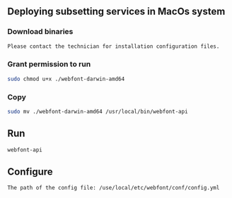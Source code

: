 ## Deploying subsetting services in MacOs system
 
### Download binaries
```sh
Please contact the technician for installation configuration files.
```


### Grant permission to run
```sh
sudo chmod u+x ./webfont-darwin-amd64
```

### Copy
```sh
sudo mv ./webfont-darwin-amd64 /usr/local/bin/webfont-api
```


## Run
```sh
webfont-api
```

## Configure
    The path of the config file: /use/local/etc/webfont/conf/config.yml



